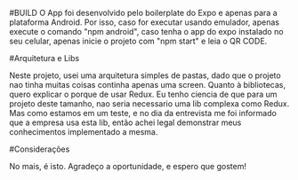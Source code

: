 #BUILD
O App foi desenvolvido pelo boilerplate do Expo e apenas para a plataforma Android. Por isso, caso for executar 
usando emulador, apenas execute o comando "npm android", caso tenha o app do expo instalado no seu celular, apenas inicie o projeto com "npm start"
e leia o QR CODE.

#Arquitetura e Libs

Neste projeto, usei uma arquitetura simples de pastas, dado que o projeto nao tinha muitas coisas continha apenas uma screen. 
Quanto à bibliotecas, quero explicar o porque de usar Redux. Eu tenho ciencia de que para um projeto deste tamanho, nao seria necessario
uma lib complexa como Redux. Mas como estamos em um teste, e no dia da entrevista me foi informado que a empresa usa esta lib, então achei 
legal demonstrar meus conhecimentos implementado a mesma.

#Considerações

No mais, é isto. Agradeço a oportunidade, e espero que gostem!
